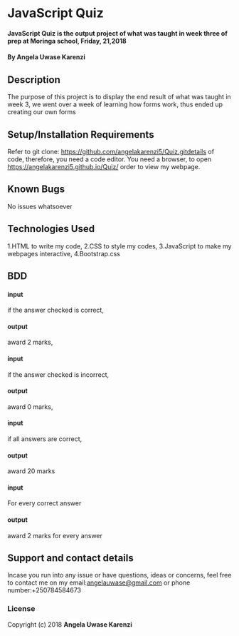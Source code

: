 # JavaScript Quiz

#### JavaScript Quiz is the output project of what was taught in week three of prep at Moringa school, Friday, 21,2018

#### By Angela Uwase Karenzi

## Description

The purpose of this project is to display the end result of what was taught in week 3, we went over a week of learning how forms work, thus ended up creating our own forms
## Setup/Installation Requirements

Refer to git clone: https://github.com/angelakarenzi5/Quiz.gitdetails of code, therefore, you need a code editor.
You need a browser, to open https://angelakarenzi5.github.io/Quiz/ order to view my webpage.

## Known Bugs

No issues whatsoever

## Technologies Used

1.HTML to write my code,
2.CSS to style my codes,
3.JavaScript to make my webpages interactive,
4.Bootstrap.css
## BDD
#### input 
if the answer checked is correct, 
#### output
award 2 marks, 
#### input
if the answer checked is incorrect,
#### output
award 0 marks,
#### input
if all answers are correct,
#### output
award 20 marks
#### input
For every correct answer 
#### output 
award 2 marks for every answer

## Support and contact details

Incase you run into any issue or have questions, ideas or concerns, feel free to contact me on my email:angelauwase@gmail.com or phone number:+250784584673

### License

Copyright (c) 2018 **Angela Uwase Karenzi**
